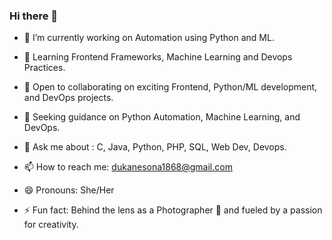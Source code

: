 ### Hi there 👋



- 🔭 I’m currently working on Automation using Python and ML.
  
- 🌱 Learning Frontend Frameworks, Machine Learning and Devops Practices.
 
- 👯 Open to collaborating on exciting Frontend, Python/ML development, and DevOps projects.
  
- 🤔 Seeking guidance on Python Automation, Machine Learning, and DevOps.
 
- 💬 Ask me about : C, Java, Python, PHP, SQL, Web Dev, Devops.
  
- 📫 How to reach me: dukanesona1868@gmail.com
  
- 😄 Pronouns: She/Her
  
- ⚡ Fun fact: Behind the lens as a Photographer 📸 and fueled by a passion for creativity.
  
